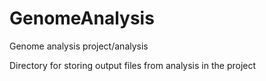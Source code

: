 # GenomeAnalysis
Genome analysis project/analysis

Directory for storing output files from analysis in the project

